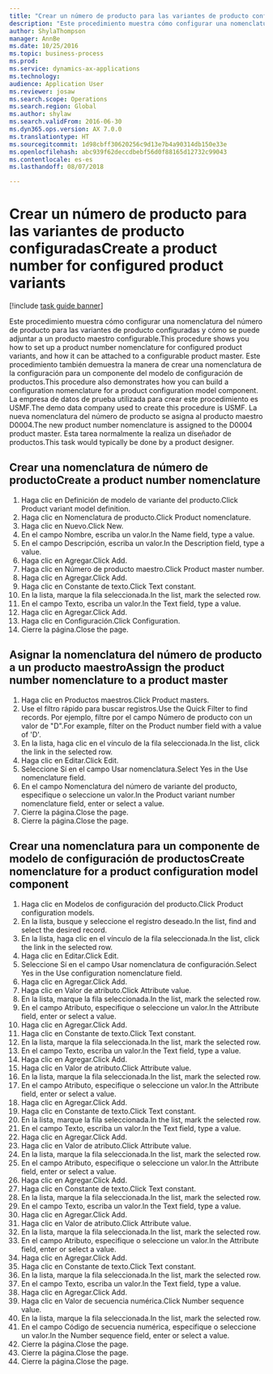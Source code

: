 ```yaml
--- 
title: "Crear un número de producto para las variantes de producto configuradas"
description: "Este procedimiento muestra cómo configurar una nomenclatura del número de producto para las variantes de producto configuradas y cómo se puede adjuntar a un producto maestro configurable."
author: ShylaThompson
manager: AnnBe
ms.date: 10/25/2016
ms.topic: business-process
ms.prod: 
ms.service: dynamics-ax-applications
ms.technology: 
audience: Application User
ms.reviewer: josaw
ms.search.scope: Operations
ms.search.region: Global
ms.author: shylaw
ms.search.validFrom: 2016-06-30
ms.dyn365.ops.version: AX 7.0.0
ms.translationtype: HT
ms.sourcegitcommit: 1d98cbff30620256c9d13e7b4a90314db150e33e
ms.openlocfilehash: abc939f62deccdbebf56d0f88165d12732c99043
ms.contentlocale: es-es
ms.lasthandoff: 08/07/2018

---
```

# <a name="create-a-product-number-for-configured-product-variants"></a><span data-ttu-id="60ccd-103">Crear un número de producto para las variantes de producto configuradas</span><span class="sxs-lookup"><span data-stu-id="60ccd-103">Create a product number for configured product variants</span></span>

[!include [task guide banner](../../includes/task-guide-banner.md)]

<span data-ttu-id="60ccd-104">Este procedimiento muestra cómo configurar una nomenclatura del número de producto para las variantes de producto configuradas y cómo se puede adjuntar a un producto maestro configurable.</span><span class="sxs-lookup"><span data-stu-id="60ccd-104">This procedure shows you how to set up a product number nomenclature for configured product variants, and how it can be attached to a configurable product master.</span></span> <span data-ttu-id="60ccd-105">Este procedimiento también demuestra la manera de crear una nomenclatura de la configuración para un componente del modelo de configuración de productos.</span><span class="sxs-lookup"><span data-stu-id="60ccd-105">This procedure also demonstrates how you can build a configuration nomenclature for a product configuration model component.</span></span> <span data-ttu-id="60ccd-106">La empresa de datos de prueba utilizada para crear este procedimiento es USMF.</span><span class="sxs-lookup"><span data-stu-id="60ccd-106">The demo data company used to create this procedure is USMF.</span></span> <span data-ttu-id="60ccd-107">La nueva nomenclatura del número de producto se asigna al producto maestro D0004.</span><span class="sxs-lookup"><span data-stu-id="60ccd-107">The new product number nomenclature is assigned to the D0004 product master.</span></span> <span data-ttu-id="60ccd-108">Esta tarea normalmente la realiza un diseñador de productos.</span><span class="sxs-lookup"><span data-stu-id="60ccd-108">This task would typically be done by a product designer.</span></span>


## <a name="create-a-product-number-nomenclature"></a><span data-ttu-id="60ccd-109">Crear una nomenclatura de número de producto</span><span class="sxs-lookup"><span data-stu-id="60ccd-109">Create a product number nomenclature</span></span>
1. <span data-ttu-id="60ccd-110">Haga clic en Definición de modelo de variante del producto.</span><span class="sxs-lookup"><span data-stu-id="60ccd-110">Click Product variant model definition.</span></span>
2. <span data-ttu-id="60ccd-111">Haga clic en Nomenclatura de producto.</span><span class="sxs-lookup"><span data-stu-id="60ccd-111">Click Product nomenclature.</span></span>
3. <span data-ttu-id="60ccd-112">Haga clic en Nuevo.</span><span class="sxs-lookup"><span data-stu-id="60ccd-112">Click New.</span></span>
4. <span data-ttu-id="60ccd-113">En el campo Nombre, escriba un valor.</span><span class="sxs-lookup"><span data-stu-id="60ccd-113">In the Name field, type a value.</span></span>
5. <span data-ttu-id="60ccd-114">En el campo Descripción, escriba un valor.</span><span class="sxs-lookup"><span data-stu-id="60ccd-114">In the Description field, type a value.</span></span>
6. <span data-ttu-id="60ccd-115">Haga clic en Agregar.</span><span class="sxs-lookup"><span data-stu-id="60ccd-115">Click Add.</span></span>
7. <span data-ttu-id="60ccd-116">Haga clic en Número de producto maestro.</span><span class="sxs-lookup"><span data-stu-id="60ccd-116">Click Product master number.</span></span>
8. <span data-ttu-id="60ccd-117">Haga clic en Agregar.</span><span class="sxs-lookup"><span data-stu-id="60ccd-117">Click Add.</span></span>
9. <span data-ttu-id="60ccd-118">Haga clic en Constante de texto.</span><span class="sxs-lookup"><span data-stu-id="60ccd-118">Click Text constant.</span></span>
10. <span data-ttu-id="60ccd-119">En la lista, marque la fila seleccionada.</span><span class="sxs-lookup"><span data-stu-id="60ccd-119">In the list, mark the selected row.</span></span>
11. <span data-ttu-id="60ccd-120">En el campo Texto, escriba un valor.</span><span class="sxs-lookup"><span data-stu-id="60ccd-120">In the Text field, type a value.</span></span>
12. <span data-ttu-id="60ccd-121">Haga clic en Agregar.</span><span class="sxs-lookup"><span data-stu-id="60ccd-121">Click Add.</span></span>
13. <span data-ttu-id="60ccd-122">Haga clic en Configuración.</span><span class="sxs-lookup"><span data-stu-id="60ccd-122">Click Configuration.</span></span>
14. <span data-ttu-id="60ccd-123">Cierre la página.</span><span class="sxs-lookup"><span data-stu-id="60ccd-123">Close the page.</span></span>

## <a name="assign-the-product-number-nomenclature-to-a-product-master"></a><span data-ttu-id="60ccd-124">Asignar la nomenclatura del número de producto a un producto maestro</span><span class="sxs-lookup"><span data-stu-id="60ccd-124">Assign the product number nomenclature to a product master</span></span>
1. <span data-ttu-id="60ccd-125">Haga clic en Productos maestros.</span><span class="sxs-lookup"><span data-stu-id="60ccd-125">Click Product masters.</span></span>
2. <span data-ttu-id="60ccd-126">Use el filtro rápido para buscar registros.</span><span class="sxs-lookup"><span data-stu-id="60ccd-126">Use the Quick Filter to find records.</span></span> <span data-ttu-id="60ccd-127">Por ejemplo, filtre por el campo Número de producto con un valor de "D".</span><span class="sxs-lookup"><span data-stu-id="60ccd-127">For example, filter on the Product number field with a value of 'D'.</span></span>
3. <span data-ttu-id="60ccd-128">En la lista, haga clic en el vínculo de la fila seleccionada.</span><span class="sxs-lookup"><span data-stu-id="60ccd-128">In the list, click the link in the selected row.</span></span>
4. <span data-ttu-id="60ccd-129">Haga clic en Editar.</span><span class="sxs-lookup"><span data-stu-id="60ccd-129">Click Edit.</span></span>
5. <span data-ttu-id="60ccd-130">Seleccione Sí en el campo Usar nomenclatura.</span><span class="sxs-lookup"><span data-stu-id="60ccd-130">Select Yes in the Use nomenclature field.</span></span>
6. <span data-ttu-id="60ccd-131">En el campo Nomenclatura del número de variante del producto, especifique o seleccione un valor.</span><span class="sxs-lookup"><span data-stu-id="60ccd-131">In the Product variant number nomenclature field, enter or select a value.</span></span>
7. <span data-ttu-id="60ccd-132">Cierre la página.</span><span class="sxs-lookup"><span data-stu-id="60ccd-132">Close the page.</span></span>
8. <span data-ttu-id="60ccd-133">Cierre la página.</span><span class="sxs-lookup"><span data-stu-id="60ccd-133">Close the page.</span></span>

## <a name="create-nomenclature-for-a-product-configuration-model-component"></a><span data-ttu-id="60ccd-134">Crear una nomenclatura para un componente de modelo de configuración de productos</span><span class="sxs-lookup"><span data-stu-id="60ccd-134">Create nomenclature for a product configuration model component</span></span>
1. <span data-ttu-id="60ccd-135">Haga clic en Modelos de configuración del producto.</span><span class="sxs-lookup"><span data-stu-id="60ccd-135">Click Product configuration models.</span></span>
2. <span data-ttu-id="60ccd-136">En la lista, busque y seleccione el registro deseado.</span><span class="sxs-lookup"><span data-stu-id="60ccd-136">In the list, find and select the desired record.</span></span>
3. <span data-ttu-id="60ccd-137">En la lista, haga clic en el vínculo de la fila seleccionada.</span><span class="sxs-lookup"><span data-stu-id="60ccd-137">In the list, click the link in the selected row.</span></span>
4. <span data-ttu-id="60ccd-138">Haga clic en Editar.</span><span class="sxs-lookup"><span data-stu-id="60ccd-138">Click Edit.</span></span>
5. <span data-ttu-id="60ccd-139">Seleccione Sí en el campo Usar nomenclatura de configuración.</span><span class="sxs-lookup"><span data-stu-id="60ccd-139">Select Yes in the Use configuration nomenclature field.</span></span>
6. <span data-ttu-id="60ccd-140">Haga clic en Agregar.</span><span class="sxs-lookup"><span data-stu-id="60ccd-140">Click Add.</span></span>
7. <span data-ttu-id="60ccd-141">Haga clic en Valor de atributo.</span><span class="sxs-lookup"><span data-stu-id="60ccd-141">Click Attribute value.</span></span>
8. <span data-ttu-id="60ccd-142">En la lista, marque la fila seleccionada.</span><span class="sxs-lookup"><span data-stu-id="60ccd-142">In the list, mark the selected row.</span></span>
9. <span data-ttu-id="60ccd-143">En el campo Atributo, especifique o seleccione un valor.</span><span class="sxs-lookup"><span data-stu-id="60ccd-143">In the Attribute field, enter or select a value.</span></span>
10. <span data-ttu-id="60ccd-144">Haga clic en Agregar.</span><span class="sxs-lookup"><span data-stu-id="60ccd-144">Click Add.</span></span>
11. <span data-ttu-id="60ccd-145">Haga clic en Constante de texto.</span><span class="sxs-lookup"><span data-stu-id="60ccd-145">Click Text constant.</span></span>
12. <span data-ttu-id="60ccd-146">En la lista, marque la fila seleccionada.</span><span class="sxs-lookup"><span data-stu-id="60ccd-146">In the list, mark the selected row.</span></span>
13. <span data-ttu-id="60ccd-147">En el campo Texto, escriba un valor.</span><span class="sxs-lookup"><span data-stu-id="60ccd-147">In the Text field, type a value.</span></span>
14. <span data-ttu-id="60ccd-148">Haga clic en Agregar.</span><span class="sxs-lookup"><span data-stu-id="60ccd-148">Click Add.</span></span>
15. <span data-ttu-id="60ccd-149">Haga clic en Valor de atributo.</span><span class="sxs-lookup"><span data-stu-id="60ccd-149">Click Attribute value.</span></span>
16. <span data-ttu-id="60ccd-150">En la lista, marque la fila seleccionada.</span><span class="sxs-lookup"><span data-stu-id="60ccd-150">In the list, mark the selected row.</span></span>
17. <span data-ttu-id="60ccd-151">En el campo Atributo, especifique o seleccione un valor.</span><span class="sxs-lookup"><span data-stu-id="60ccd-151">In the Attribute field, enter or select a value.</span></span>
18. <span data-ttu-id="60ccd-152">Haga clic en Agregar.</span><span class="sxs-lookup"><span data-stu-id="60ccd-152">Click Add.</span></span>
19. <span data-ttu-id="60ccd-153">Haga clic en Constante de texto.</span><span class="sxs-lookup"><span data-stu-id="60ccd-153">Click Text constant.</span></span>
20. <span data-ttu-id="60ccd-154">En la lista, marque la fila seleccionada.</span><span class="sxs-lookup"><span data-stu-id="60ccd-154">In the list, mark the selected row.</span></span>
21. <span data-ttu-id="60ccd-155">En el campo Texto, escriba un valor.</span><span class="sxs-lookup"><span data-stu-id="60ccd-155">In the Text field, type a value.</span></span>
22. <span data-ttu-id="60ccd-156">Haga clic en Agregar.</span><span class="sxs-lookup"><span data-stu-id="60ccd-156">Click Add.</span></span>
23. <span data-ttu-id="60ccd-157">Haga clic en Valor de atributo.</span><span class="sxs-lookup"><span data-stu-id="60ccd-157">Click Attribute value.</span></span>
24. <span data-ttu-id="60ccd-158">En la lista, marque la fila seleccionada.</span><span class="sxs-lookup"><span data-stu-id="60ccd-158">In the list, mark the selected row.</span></span>
25. <span data-ttu-id="60ccd-159">En el campo Atributo, especifique o seleccione un valor.</span><span class="sxs-lookup"><span data-stu-id="60ccd-159">In the Attribute field, enter or select a value.</span></span>
26. <span data-ttu-id="60ccd-160">Haga clic en Agregar.</span><span class="sxs-lookup"><span data-stu-id="60ccd-160">Click Add.</span></span>
27. <span data-ttu-id="60ccd-161">Haga clic en Constante de texto.</span><span class="sxs-lookup"><span data-stu-id="60ccd-161">Click Text constant.</span></span>
28. <span data-ttu-id="60ccd-162">En la lista, marque la fila seleccionada.</span><span class="sxs-lookup"><span data-stu-id="60ccd-162">In the list, mark the selected row.</span></span>
29. <span data-ttu-id="60ccd-163">En el campo Texto, escriba un valor.</span><span class="sxs-lookup"><span data-stu-id="60ccd-163">In the Text field, type a value.</span></span>
30. <span data-ttu-id="60ccd-164">Haga clic en Agregar.</span><span class="sxs-lookup"><span data-stu-id="60ccd-164">Click Add.</span></span>
31. <span data-ttu-id="60ccd-165">Haga clic en Valor de atributo.</span><span class="sxs-lookup"><span data-stu-id="60ccd-165">Click Attribute value.</span></span>
32. <span data-ttu-id="60ccd-166">En la lista, marque la fila seleccionada.</span><span class="sxs-lookup"><span data-stu-id="60ccd-166">In the list, mark the selected row.</span></span>
33. <span data-ttu-id="60ccd-167">En el campo Atributo, especifique o seleccione un valor.</span><span class="sxs-lookup"><span data-stu-id="60ccd-167">In the Attribute field, enter or select a value.</span></span>
34. <span data-ttu-id="60ccd-168">Haga clic en Agregar.</span><span class="sxs-lookup"><span data-stu-id="60ccd-168">Click Add.</span></span>
35. <span data-ttu-id="60ccd-169">Haga clic en Constante de texto.</span><span class="sxs-lookup"><span data-stu-id="60ccd-169">Click Text constant.</span></span>
36. <span data-ttu-id="60ccd-170">En la lista, marque la fila seleccionada.</span><span class="sxs-lookup"><span data-stu-id="60ccd-170">In the list, mark the selected row.</span></span>
37. <span data-ttu-id="60ccd-171">En el campo Texto, escriba un valor.</span><span class="sxs-lookup"><span data-stu-id="60ccd-171">In the Text field, type a value.</span></span>
38. <span data-ttu-id="60ccd-172">Haga clic en Agregar.</span><span class="sxs-lookup"><span data-stu-id="60ccd-172">Click Add.</span></span>
39. <span data-ttu-id="60ccd-173">Haga clic en Valor de secuencia numérica.</span><span class="sxs-lookup"><span data-stu-id="60ccd-173">Click Number sequence value.</span></span>
40. <span data-ttu-id="60ccd-174">En la lista, marque la fila seleccionada.</span><span class="sxs-lookup"><span data-stu-id="60ccd-174">In the list, mark the selected row.</span></span>
41. <span data-ttu-id="60ccd-175">En el campo Código de secuencia numérica, especifique o seleccione un valor.</span><span class="sxs-lookup"><span data-stu-id="60ccd-175">In the Number sequence field, enter or select a value.</span></span>
42. <span data-ttu-id="60ccd-176">Cierre la página.</span><span class="sxs-lookup"><span data-stu-id="60ccd-176">Close the page.</span></span>
43. <span data-ttu-id="60ccd-177">Cierre la página.</span><span class="sxs-lookup"><span data-stu-id="60ccd-177">Close the page.</span></span>
44. <span data-ttu-id="60ccd-178">Cierre la página.</span><span class="sxs-lookup"><span data-stu-id="60ccd-178">Close the page.</span></span>


